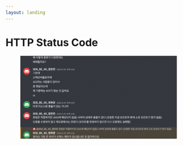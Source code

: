 ```yaml
---
layout: landing
---
```


# HTTP Status Code

<figure><img src="../../.gitbook/assets/image (4) (1).png" alt=""><figcaption></figcaption></figure>
